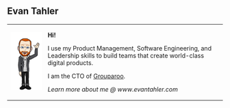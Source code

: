 ## Evan Tahler

<table border="0">
  <tr>
    <td>
      <img src="https://raw.githubusercontent.com/evantahler/evantahler/master/bitmoji.png" />
    </td>
    <td>
      <p><strong>Hi!</strong></p>
      <p>
        I use my Product Management, Software Engineering, and Leadership skills to build teams that create world-class digital products.
      </p> 
      <p>I am the CTO of <a href="https://www.grouparoo.com">Grouparoo</a>.</p>
      <p>
        <em>Learn more about me @ www.evantahler.com</a>
      </p>
    </td>
  </tr>
</table>
